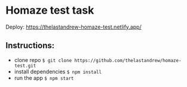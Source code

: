 # Homaze test task
Deploy: https://thelastandrew-homaze-test.netlify.app/

## Instructions:
* clone repo `$ git clone https://github.com/thelastandrew/homaze-test.git`
* install dependencies `$ npm install`
* run the app `$ npm start`
